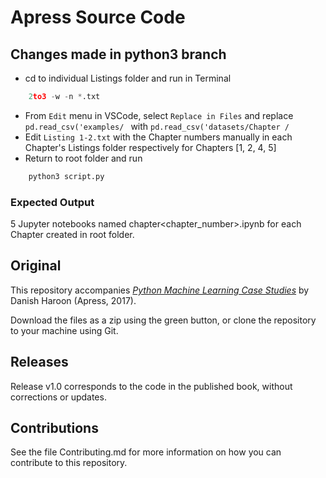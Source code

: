 # Apress Source Code

## Changes made in python3 branch
- cd to individual Listings folder and run in Terminal
```python
    2to3 -w -n *.txt
```
- From `Edit` menu in VSCode, select `Replace in Files` and replace
`pd.read_csv('examples/
` with `pd.read_csv('datasets/Chapter /`
- Edit `Listing 1-2.txt` with the Chapter numbers manually in each Chapter's Listings folder respectively for Chapters [1, 2, 4, 5]
- Return to root folder and run 
```python
    python3 script.py
```


### Expected Output

5 Jupyter notebooks named chapter<chapter_number>.ipynb for each Chapter created in root folder.



## Original

This repository accompanies [*Python Machine Learning Case Studies*](http://www.apress.com/9781484228227) by Danish Haroon (Apress, 2017).

[comment]: #cover


Download the files as a zip using the green button, or clone the repository to your machine using Git.

## Releases

Release v1.0 corresponds to the code in the published book, without corrections or updates.

## Contributions

See the file Contributing.md for more information on how you can contribute to this repository.
